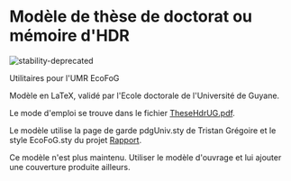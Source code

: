 # Modèle de thèse de doctorat ou mémoire d'HDR

![stability-deprecated](https://img.shields.io/badge/stability-deprecated-red.svg)


Utilitaires pour l'UMR EcoFoG

Modèle en LaTeX, validé par l'Ecole doctorale de l'Université de Guyane.

Le mode d'emploi se trouve dans le fichier [TheseHdrUG.pdf](TheseHdrUG.pdf).

Le modèle utilise la page de garde pdgUniv.sty de Tristan Grégoire et le style EcoFoG.sty du projet [Rapport](https://github.com/EcoFoG/Rapport). 

Ce modèle n'est plus maintenu. Utiliser le modèle d'ouvrage et lui ajouter une couverture produite ailleurs.

